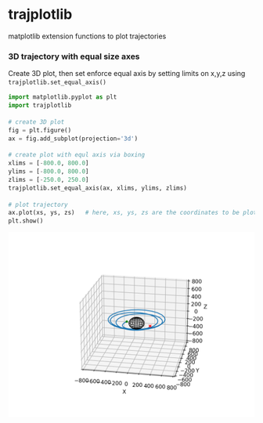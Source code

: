 # trajplotlib
matplotlib extension functions to plot trajectories


### 3D trajectory with equal size axes

Create 3D plot, then set enforce equal axis by setting limits on x,y,z using `trajplotlib.set_equal_axis()` 

```python
import matplotlib.pyplot as plt
import trajplotlib

# create 3D plot
fig = plt.figure()
ax = fig.add_subplot(projection='3d')

# create plot with equl axis via boxing
xlims = [-800.0, 800.0]
ylims = [-800.0, 800.0]
zlims = [-250.0, 250.0]
trajplotlib.set_equal_axis(ax, xlims, ylims, zlims)

# plot trajectory
ax.plot(xs, ys, zs)   # here, xs, ys, zs are the coordinates to be plotted
plt.show()
```

<p align="center">
  <img src="./examples/plot3d_example.png" width="550" title="hover text">
</p>
